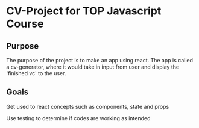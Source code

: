 <h1>CV-Project for TOP Javascript Course</h1>
<h2>Purpose</h2>
<p>The purpose of the project is to make an app using react. The app is called a cv-generator, where it would take in input from user and display the 'finished vc' to the user.</p>
<h2>Goals</h2>
<p>Get used to react concepts such as components, state and props</p>
<p>Use testing to determine if codes are working as intended</p>
